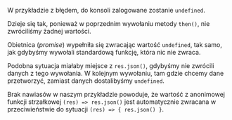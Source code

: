 W przykładzie z błędem, do konsoli zalogowane zostanie `undefined`.

Dzieje się tak, ponieważ w poprzednim wywołaniu metody `then()`, nie zwróciliśmy żadnej wartości.

Obietnica (_promise_) wypełniła się zwracając wartość `undefined`, tak samo, jak gdybyśmy wywołali standardową funkcję, która nic nie zwraca.

Podobna sytuacja miałaby miejsce z `res.json()`, gdybyśmy nie zwrócili danych z tego wywołania. W kolejnym wywołaniu, tam gdzie chcemy dane przetworzyć, zamiast danych dostalibyśmy `undefined`.

Brak nawiasów w naszym przykładzie powoduje, że wartość z anonimowej funkcji strzałkowej `(res) => res.json()` jest automatycznie zwracana w przeciwieństwie do sytuacji `(res) => { res.json() }`.
